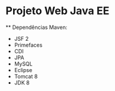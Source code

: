 # Projeto Web Java EE

** Dependências Maven:

* JSF 2
* Primefaces
* CDI
* JPA
* MySQL
* Eclipse
* Tomcat 8
* JDK 8
